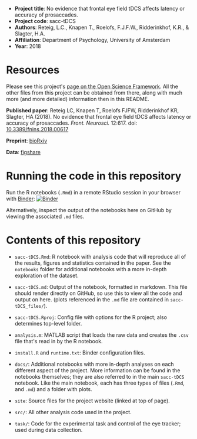 * __Project title__: No evidence that frontal eye field tDCS affects latency or accuracy of prosaccades.
* __Project code__: sacc-tDCS
* __Authors__: Reteig, L.C., Knapen T., Roelofs, F.J.F.W., Ridderinkhof, K.R., & Slagter, H.A.
* __Affiliation__: Department of Psychology, University of Amsterdam
* __Year__: 2018

# Resources

Please see this project's [page on the Open Science Framework](https://osf.io/8jpv9/). All the other files from this project can be obtained from there, along with much more (and more detailed) information then in this README.

__Published paper__: Reteig LC, Knapen T, Roelofs FJFW, Ridderinkhof KR, Slagter, HA (2018). No evidence that frontal eye field tDCS affects latency or accuracy of prosaccades. *Front. Neurosci.* 12:617. doi: [10.3389/fnins.2018.00617](https://doi.org/10.3389/fnins.2018.00617)

__Preprint__: [bioRxiv](https://doi.org/10.1101/351304)

__Data__: [figshare](https://doi.org/10.21942/uva.6462770)

# Running the code in this repository

Run the R notebooks (`.Rmd`) in a remote RStudio session in your browser with [Binder](https://mybinder.org/):  [![Binder](https://mybinder.org/badge.svg)](https://mybinder.org/v2/gh/lcreteig/sacc-tDCS/master?urlpath=rstudio)

Alternatively, inspect the output of the notebooks here on GitHub by viewing the associated `.md` files.

# Contents of this repository

* `sacc-tDCS.Rmd`: R notebook with analysis code that will reproduce all of the results, figures and statistics contained in the paper. See the `notebooks` folder for additional notebooks with a more in-depth exploration of the dataset.
* `sacc-tDCS.md`: Output of the notebook, formatted in markdown. This file should render directly on GitHub, so use this to view all the code and output on here. (plots referenced in the `.md` file are contained in `sacc-tDCS_files/`).
* `sacc-tDCS.Rproj`: Config file with options for the R project; also determines top-level folder.
* `analysis.m`: MATLAB script that loads the raw data and creates the `.csv` file that's read in by the R notebook.
* `install.R` and `runtime.txt`: Binder configuration files.

* `docs/`: Additional notebooks with more in-depth analyses on each different aspect of the project. More information can be found in the notebooks themselves; they are also referred to in the main `sacc-tDCS` notebook. Like the main notebook, each has three types of files (`.Rmd`, and `.md`) and a folder with plots.
* `site`: Source files for the project website (linked at top of page).
* `src/`: All other analysis code used in the project.
* `task/`: Code for the experimental task and control of the eye tracker; used during data collection.
